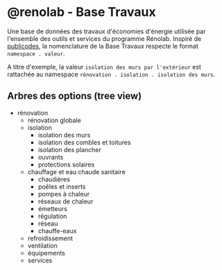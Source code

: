 # @renolab - Base Travaux

Une base de données des travaux d'économies d'énergie utilisée par l'ensemble des outils et services du programme Rénolab. Inspiré de [publicodes](https://github.com/publicodes/publicodes), la nomenclature de la Base Travaux respecte le format `namespace . valeur`.

A titre d'exemple, la valeur `isolation des murs par l'extérieur` est rattachée au namespace `rénovation . isolation . isolation des murs`.

## Arbres des options (tree view)

- rénovation
    - rénovation globale
    - isolation
        - isolation des murs
        - isolation des combles et toitures
        - isolation des plancher
        - ouvrants
        - protections solaires
    - chauffage et eau chaude sanitaire
        - chaudières
        - poêles et inserts
        - pompes à chaleur
        - réseaux de chaleur
        - émetteurs
        - régulation
        - réseau
        - chauffe-eaux
    - refroidissement
    - ventilation
    - équipements
    - services
